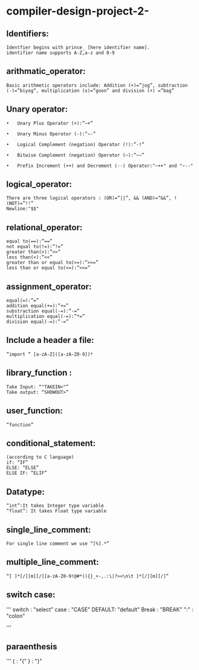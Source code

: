 ﻿# compiler-design-project-2-

## Identifiers:
```
Identfier begins with prince_ [here identifier name].
identifier name supports A-Z,a-z and 0-9 
```
## arithmatic_operator:
```
Basic arithmetic operators include: Addition (+)=”jog”, subtraction (-)=”biyog”, multiplication (x)=”goon” and division (÷) =”bag”
```
## Unary operator:
```
•	Unary Plus Operator (+):”~+”

•	Unary Minus Operator (-):”~-”

•	Logical Complement (negation) Operator (!):”-!”

•	Bitwise Complement (negation) Operator (~):”~~”

•	Prefix Increment (++) and Decrement (--) Operator:"~++" and "~--"
```

## logical_operator:
```
There are three logical operators : (OR)=”||”, && (AND)=”&&”, ! (NOT)=”!!”
Newline:"$$"
```
## relational_operator:
```
equal to(==):”==”
not equal to(!=):”!=”
greater than(>):”>>”
less than(<):”<<”
greater than or equal to(>=):”>>=”
less than or equal to(<=):”<<=”
```
## assignment_operator:
```
equal(=):”=”
addition equal(+=):”+=”
substraction equal(-=):”-=”
multiplication equal(-=):”*=”
division equal(-=):”-=”
```
## Include a header a file:
```
”import ” [a-zA-Z]([a-zA-Z0-9])*
```
## library_function :
```
Take Input: “"TAKEIN<"”
Take output: “SHOWOUT>”
```
## user_function:
```
“function”
```
## conditional_statement:
```
(according to C language)
if: “IF”
ELSE: “ELSE”
ELSE IF: “ELIF”
```
## Datatype:
```
“int”:It takes Integer type variable
“float”: It takes Float type variable
```
## single_line_comment:
```
For single line comment we use “[%].*”
```
## multiple_line_comment: 
```
“[ ]*[/][m][/][a-zA-Z0-9!@#*(){}_+-,.:\|?><\n\t ]*[/][m][/]”
```
## switch case:
'''
switch : "select"
case   : "CASE"
DEFAULT: "default"
Break  : "BREAK"
":"    : "colon"

'''
## paraenthesis
'''
{ : "{"
} : "}"